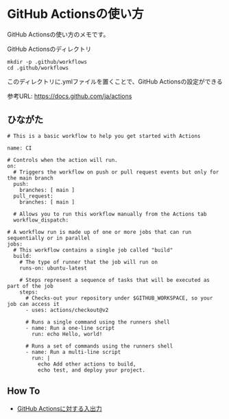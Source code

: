 GitHub Actionsの使い方
==========================

GitHub Actionsの使い方のメモです。

GitHub Actionsのディレクトリ
```
mkdir -p .github/workflows
cd .github/workflows
```
このディレクトリに.ymlファイルを置くことで、GitHub Actionsの設定ができる

参考URL: https://docs.github.com/ja/actions

ひながた
-----------------
```
# This is a basic workflow to help you get started with Actions

name: CI

# Controls when the action will run. 
on:
  # Triggers the workflow on push or pull request events but only for the main branch
  push:
    branches: [ main ]
  pull_request:
    branches: [ main ]

  # Allows you to run this workflow manually from the Actions tab
  workflow_dispatch:

# A workflow run is made up of one or more jobs that can run sequentially or in parallel
jobs:
  # This workflow contains a single job called "build"
  build:
    # The type of runner that the job will run on
    runs-on: ubuntu-latest

    # Steps represent a sequence of tasks that will be executed as part of the job
    steps:
      # Checks-out your repository under $GITHUB_WORKSPACE, so your job can access it
      - uses: actions/checkout@v2

      # Runs a single command using the runners shell
      - name: Run a one-line script
        run: echo Hello, world!

      # Runs a set of commands using the runners shell
      - name: Run a multi-line script
        run: |
          echo Add other actions to build,
          echo test, and deploy your project.

```

How To
------------
- [GitHub Actionsに対する入出力](input_output.md)
